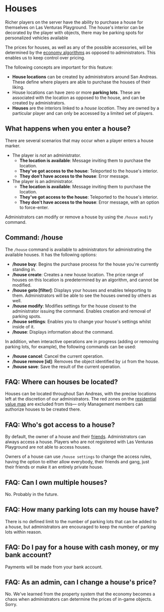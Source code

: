 # Houses
Richer players on the server have the ability to purchase a house for themselves on Las Venturas
Playground. The house's interior can be decorated by the player with objects, there may be parking
spots for personalized vehicles available 

The prices for houses, as well as any of the possible accessories, will be determined by the
[economy algorithms](https://github.com/LVPlayground/playground/tree/master/javascript/features/economy)
as opposed to administrators. This enables us to keep control over pricing.

The following concepts are important for this feature:
  - **House locations** can be created by administrators around San Andreas. These define where
    players are able to purchase the houses of their liking.
  - House locations can have zero or more **parking lots**. These are associated with the
    location as opposed to the house, and can be created by administrators.
  - **Houses** are the interiors linked to a _house location_. They are owned by a particular player
    and can only be accessed by a limited set of players.


## What happens when you enter a house?
There are several scenarios that may occur when a player enters a house marker.

  - The player is _not_ an administrator.
    - **The location is available**: Message inviting them to purchase the location.
    - **They've got access to the house**: Teleported to the house's interior.
    - **They don't have access to the house**: Error message.
  - The player is an administrator.
    - **The location is available**: Message inviting them to purchase the location.
    - **They've got access to the house**: Teleported to the house's interior.
    - **They don't have access to the house**: Error message, with an option to force-enter.

Administrators can modify or remove a house by using the `/house modify` command.


## Command: /house
The `/house` command is available to administrators for administrating the available houses. It has
the following options:

  - **/house buy**: Begins the purchase process for the house you're currently standing in.
  - **/house create**: Creates a new house location. The price range of houses on this location is
    predetermined by an algorithm, and cannot be modified.
  - **/house goto [filter]**: Displays your houses and enables teleporting to them. Administrators
    will be able to see the houses owned by others as well.
  - **/house modify**: Modifies settings for the house closest to the administrator issuing the
    command. Enables creation and removal of parking spots.
  - **/house settings**: Enables you to change your house's settings whilst inside of it.
  - **/house**: Displays information about the command.

In addition, when interactive operations are in progress (adding or removing parking lots, for
example), the following commands can be used:

  - **/house cancel**: Cancel the current operation.
  - **/house remove [id]**: Removes the object identified by `id` from the house.
  - **/house save**: Save the result of the current operation.


## FAQ: Where can houses be located?
Houses can be located throughout San Andreas, with the precise locations left at the discretion of
our administrators. The red zones on the [residential value map](https://sa-mp.nl/tools/visualize-map/)
are excluded from this— only Management members can authorize houses to be created there.


## FAQ: Who's got access to a house?
By default, the owner of a house and their [friends](../friends/). Administrators can always access
a house. Players who are not registered with Las Venturas Playground are not able to access houses.

Owners of a house can use `/house settings` to change the access rules, having the option to either
allow everybody, their friends and gang, just their friends or make it an entirely private house.


## FAQ: Can I own multiple houses?
No. Probably in the future.


## FAQ: How many parking lots can my house have?
There is no defined limit to the number of parking lots that can be added to a house, but
administrators are encouraged to keep the number of parking lots within reason.


## FAQ: Do I pay for a house with cash money, or my bank account?
Payments will be made from your bank account.


## FAQ: As an admin, can I change a house's price?
No. We've learned from the property system that the economy becomes a chaos when administrators can
determine the prices of in-game objects. Sorry.
